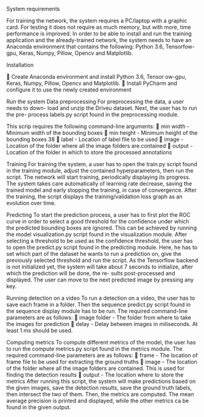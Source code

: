 
System requirements

For training the network, the system requires a PC/laptop with a graphic
card. For testing it does not require as much
memory, but with more, time performance is improved.
In order to be able to install and run the training application and the
already-trained network, the system needs to have an Anaconda environment
that contains the following: Python 3.6, Tensorfow-gpu, Keras, Numpy, Pillow, Opencv and Matplotlib.

Installation

 Create Anaconda environment and install Python 3.6, Tensor
ow-gpu,
Keras, Numpy, Pillow, Opencv and Matplotlib.
 Install PyCharm and configure it to use the newly created environment

Run the system
Data preprocessing For preprocessing the data, a user needs to down-
load and unzip the Driveu dataset. Next, the user has to run the pre-
process labels.py script found in the preprocessing module.

This scrip requires the following command-line arguments:
 min width - Minimum width of the bounding boxes
 min height - Minimum height of the bounding boxes
38
 label - Location of label file to be used
 image - Location of the folder where all the image folders are
contained
 output - Location of the folder in which to store the processed
annotations

Training 
For training the system, a user has to open the train.py script
found in the training module, adjust the contained hyperparameters, then
run the script. The network will start training, periodically displaying its
progress.
The system takes care automatically of learning rate decrease, saving
the trained model and early stopping the training, in case of convergence.
After the training, the script displays the training/validation loss graph as
an evolution over time.

Predicting 
To start the prediction process, a user has to first plot the ROC
curve in order to select a good threshold for the confidence under which the
predicted bounding boxes are ignored. This can be achieved by running the
model visualization.py script found in the visualization module.
After selecting a threshold to be used as the confidence threshold, the
user has to open the predict.py script found in the predicting module. Here,
he has to set which part of the dataset he wants to run a prediction on, give
the previously selected threshold and run the script.
As the Tensorflow backend is not initialized yet, the system will take
about 7 seconds to initialize, after which the prediction will be done, the re-
sults post-processed and displayed. The user can move to the next predicted
image by pressing any key.

Running detection on a video
To run a detection on a video, the user
has to save each frame in a folder. Then the sequence predict.py script
found in the sequence display module has to be run.
The required command-line parameters are as follows:
 image folder - The folder from where to take the images for prediction
 delay - Delay between images in miliseconds. At least 1 ms should be
used.

Computing metrics 
To compute different metrics of the model, the user
has to run the compute metrics.py script found in the metrics module.
The required command-line parameters are as follows:
 frame - The location of frame file to be used for extracting the
ground truths
 image - The location of the folder where all the image folders are
contained. This is used for finding the detection results
 output - The location where to store the metrics
After running this script, the system will make predictions based on the
given images, save the detection results, save the ground truth labels, then
intersect the two of them. Then, the metrics are computed. The mean
average precision is printed and displayed, while the other metrics ca be
found in the given output.
